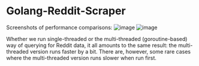 # Golang-Reddit-Scraper

Screenshots of performance comparisons:
![image](https://github.com/etfrer-yi/Golang-Reddit-Scraper/assets/77317763/a2f5845e-dc5d-4ae3-bf4e-c3510cb17f22)
![image](https://github.com/etfrer-yi/Golang-Reddit-Scraper/assets/77317763/c66553ed-ce53-440b-b14b-74591f149cee)

Whether we run single-threaded or the multi-threaded (goroutine-based) way of querying for Reddit data, it all amounts to the same result: the multi-threaded version runs faster by a bit.
There are, however, some rare cases where the multi-threaded version runs slower when run first.
